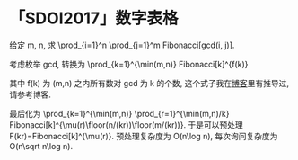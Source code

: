 # 「SDOI2017」数字表格

给定 m, n, 求 \prod\_{i=1}^n \prod\_{j=1}^m Fibonacci[gcd(i, j)].

考虑枚举 gcd, 转换为 \prod\_{k=1}^{\min(m,n)} Fibonacci[k]^{f(k)}

其中 f(k) 为 (m,n) 之内所有数对 gcd 为 k 的个数, 这个式子我在[博客](http://xr1s.me/2018/08/31/differenct-mobius-inverse-magic/)里有推导过, 请参考博客.

最后化为 \prod\_{k=1}^{\min(m,n)} \prod\_{r=1}^{\min(m,n)/k} Fibonacci[k]^{\mu(r)\floor(n/(kr))\floor(m/(kr))}. 于是可以预处理 F(kr)=Fibonacci[k]^{\mu(r)}. 预处理复杂度为 O(n\log n), 每次询问复杂度为 O(n\sqrt n\log n).
